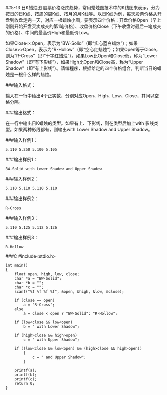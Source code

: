 ##5-13 日K蜡烛图
股票价格涨跌趋势，常用蜡烛图技术中的K线图来表示，分为按日的日K线、按周的周K线、按月的月K线等。以日K线为例，每天股票价格从开盘到收盘走完一天，对应一根蜡烛小图，要表示四个价格：开盘价格Open（早上刚刚开始开盘买卖成交的第1笔价格）、收盘价格Close（下午收盘时最后一笔成交的价格）、中间的最高价High和最低价Low。

如果Close<<Open，表示为“BW-Solid”（即“实心蓝白蜡烛”）；如果Close>>Open，表示为“R-Hollow”（即“空心红蜡烛”）；如果Open等于Close，则为“R-Cross”（即“十字红蜡烛”）。如果Low比Open和Close低，称为“Lower Shadow”（即“有下影线”），如果High比Open和Close高，称为“Upper Shadow”（即“有上影线”）。请编程序，根据给定的四个价格组合，判断当日的蜡烛是一根什么样的蜡烛。

###输入格式：

输入在一行中给出4个正实数，分别对应Open、High、Low、Close，其间以空格分隔。

###输出格式：

在一行中输出日K蜡烛的类型。如果有上、下影线，则在类型后加上with 影线类型。如果两种影线都有，则输出with Lower Shadow and Upper Shadow。

###输入样例1：

	5.110 5.250 5.100 5.105
###输出样例1：

	BW-Solid with Lower Shadow and Upper Shadow
###输入样例2：

	5.110 5.110 5.110 5.110
###输出样例2：

	R-Cross
###输入样例3：

	5.110 5.125 5.112 5.126
###输出样例3：

	R-Hollow

###C
	#include<stdio.h>
	
	int main()
	{
		float open, high, low, close;
		char *a = "BW-Solid";
		char *b = "";
		char *c = "";
		scanf("%f %f %f %f", &open, &high, &low, &close);
		
		if (close == open)
			a = "R-Cross";
		else 
			a = close < open ? "BW-Solid": "R-Hollow";	
						
		if (low<close && low<open)
			b = " with Lower Shadow";
			
		if (high>close && high>open)
			c = " with Upper Shadow";
			
		if ((low<close && low<open) && (high>close && high>open))
			{
				c = " and Upper Shadow";
			}
			
		printf(a);
		printf(b);
		printf(c);
		return 0;
	}